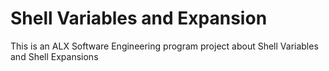 # Shell Variables and Expansion

This is an ALX Software Engineering program project about Shell Variables and Shell Expansions
